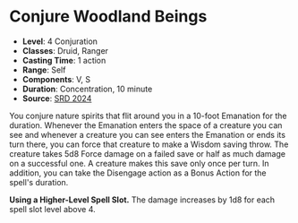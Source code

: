 # Conjure Woodland Beings

- **Level**: 4 Conjuration
- **Classes**: Druid, Ranger
- **Casting Time**: 1 action
- **Range**: Self
- **Components**: V, S
- **Duration**: Concentration, 10 minute
- **Source**: [SRD 2024](../../../srds/SRD_2024.pdf)

You conjure nature spirits that flit around you in a 10-foot Emanation for the duration. Whenever the Emanation enters the space of a creature you can see and whenever a creature you can see enters the Emanation or ends its turn there, you can force that creature to make a Wisdom saving throw. The creature takes 5d8 Force damage on a failed save or half as much damage on a successful one. A creature makes this save only once per turn. In addition, you can take the Disengage action as a Bonus Action for the spell's duration.

**Using a Higher-Level Spell Slot.** The damage increases by 1d8 for each spell slot level above 4.
